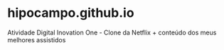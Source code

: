 # hipocampo.github.io
Atividade Digital Inovation One - Clone da Netflix + conteúdo dos meus melhores assistidos
